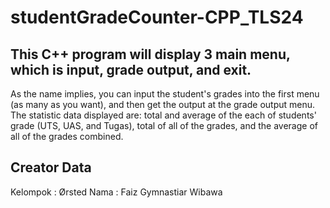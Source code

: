 # studentGradeCounter-CPP_TLS24

## This C++ program will display 3 main menu, which is input, grade output, and exit. 
As the name implies, you can input the student's grades into the first menu (as many as you want), and then get the output at the grade output menu. 
The statistic data displayed are: total and average of the each of students' grade (UTS, UAS, and Tugas), total of all of the grades, and the average of all of the grades combined.

## Creator Data
Kelompok      : Ørsted
Nama          : Faiz Gymnastiar Wibawa
